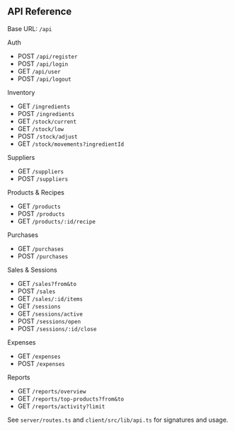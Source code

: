 ## API Reference

Base URL: `/api`

Auth
- POST `/api/register`
- POST `/api/login`
- GET `/api/user`
- POST `/api/logout`

Inventory
- GET `/ingredients`
- POST `/ingredients`
- GET `/stock/current`
- GET `/stock/low`
- POST `/stock/adjust`
- GET `/stock/movements?ingredientId`

Suppliers
- GET `/suppliers`
- POST `/suppliers`

Products & Recipes
- GET `/products`
- POST `/products`
- GET `/products/:id/recipe`

Purchases
- GET `/purchases`
- POST `/purchases`

Sales & Sessions
- GET `/sales?from&to`
- POST `/sales`
- GET `/sales/:id/items`
- GET `/sessions`
- GET `/sessions/active`
- POST `/sessions/open`
- POST `/sessions/:id/close`

Expenses
- GET `/expenses`
- POST `/expenses`

Reports
- GET `/reports/overview`
- GET `/reports/top-products?from&to`
- GET `/reports/activity?limit`

See `server/routes.ts` and `client/src/lib/api.ts` for signatures and usage.


